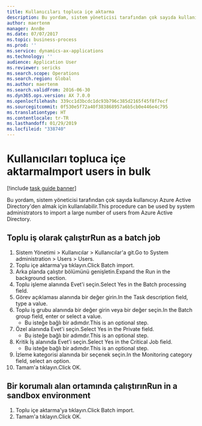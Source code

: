 ```yaml
---
title: Kullanıcıları topluca içe aktarma
description: Bu yordam, sistem yöneticisi tarafından çok sayıda kullanıcıyı Azure Active Directory'den almak için kullanılabilir.
author: maertenm
manager: AnnBe
ms.date: 07/07/2017
ms.topic: business-process
ms.prod: ''
ms.service: dynamics-ax-applications
ms.technology: ''
audience: Application User
ms.reviewer: sericks
ms.search.scope: Operations
ms.search.region: Global
ms.author: maertenm
ms.search.validFrom: 2016-06-30
ms.dyn365.ops.version: AX 7.0.0
ms.openlocfilehash: 339cc1d3bcdc1dc93b796c385d2165f45f8f7ecf
ms.sourcegitcommit: 0f530e5f72a40f383868957a6b5cb0e446e4c795
ms.translationtype: HT
ms.contentlocale: tr-TR
ms.lasthandoff: 01/29/2019
ms.locfileid: "338740"
---
```

# <a name="import-users-in-bulk"></a><span data-ttu-id="182a4-103">Kullanıcıları topluca içe aktarma</span><span class="sxs-lookup"><span data-stu-id="182a4-103">Import users in bulk</span></span>

[!include [task guide banner](../../includes/task-guide-banner.md)]

<span data-ttu-id="182a4-104">Bu yordam, sistem yöneticisi tarafından çok sayıda kullanıcıyı Azure Active Directory'den almak için kullanılabilir.</span><span class="sxs-lookup"><span data-stu-id="182a4-104">This procedure can be used by system administrators to import a large number of users from Azure Active Directory.</span></span>


## <a name="run-as-a-batch-job"></a><span data-ttu-id="182a4-105">Toplu iş olarak çalıştır</span><span class="sxs-lookup"><span data-stu-id="182a4-105">Run as a batch job</span></span>
1. <span data-ttu-id="182a4-106">Sistem Yönetimi > Kullanıcılar > Kullanıcılar'a git.</span><span class="sxs-lookup"><span data-stu-id="182a4-106">Go to System administration > Users > Users.</span></span>
2. <span data-ttu-id="182a4-107">Toplu içe aktarma'ya tıklayın.</span><span class="sxs-lookup"><span data-stu-id="182a4-107">Click Batch import.</span></span>
3. <span data-ttu-id="182a4-108">Arka planda çalıştır bölümünü genişletin.</span><span class="sxs-lookup"><span data-stu-id="182a4-108">Expand the Run in the background section.</span></span>
4. <span data-ttu-id="182a4-109">Toplu işleme alanında Evet'i seçin.</span><span class="sxs-lookup"><span data-stu-id="182a4-109">Select Yes in the Batch processing field.</span></span>
5. <span data-ttu-id="182a4-110">Görev açıklaması alanında bir değer girin.</span><span class="sxs-lookup"><span data-stu-id="182a4-110">In the Task description field, type a value.</span></span>
6. <span data-ttu-id="182a4-111">Toplu iş grubu alanında bir değer girin veya bir değer seçin.</span><span class="sxs-lookup"><span data-stu-id="182a4-111">In the Batch group field, enter or select a value.</span></span>
    * <span data-ttu-id="182a4-112">Bu isteğe bağlı bir adımdır.</span><span class="sxs-lookup"><span data-stu-id="182a4-112">This is an optional step.</span></span>  
7. <span data-ttu-id="182a4-113">Özel alanında Evet'i seçin.</span><span class="sxs-lookup"><span data-stu-id="182a4-113">Select Yes in the Private field.</span></span>
    * <span data-ttu-id="182a4-114">Bu isteğe bağlı bir adımdır.</span><span class="sxs-lookup"><span data-stu-id="182a4-114">This is an optional step.</span></span>  
8. <span data-ttu-id="182a4-115">Kritik İş alanında Evet'i seçin.</span><span class="sxs-lookup"><span data-stu-id="182a4-115">Select Yes in the Critical Job field.</span></span>
    * <span data-ttu-id="182a4-116">Bu isteğe bağlı bir adımdır.</span><span class="sxs-lookup"><span data-stu-id="182a4-116">This is an optional step.</span></span>  
9. <span data-ttu-id="182a4-117">İzleme kategorisi alanında bir seçenek seçin.</span><span class="sxs-lookup"><span data-stu-id="182a4-117">In the Monitoring category field, select an option.</span></span>
10. <span data-ttu-id="182a4-118">Tamam'a tıklayın.</span><span class="sxs-lookup"><span data-stu-id="182a4-118">Click OK.</span></span>

## <a name="run-in-a-sandbox-environment"></a><span data-ttu-id="182a4-119">Bir korumalı alan ortamında çalıştırın</span><span class="sxs-lookup"><span data-stu-id="182a4-119">Run in a sandbox environment</span></span>
1. <span data-ttu-id="182a4-120">Toplu içe aktarma'ya tıklayın.</span><span class="sxs-lookup"><span data-stu-id="182a4-120">Click Batch import.</span></span>
2. <span data-ttu-id="182a4-121">Tamam'a tıklayın.</span><span class="sxs-lookup"><span data-stu-id="182a4-121">Click OK.</span></span>

